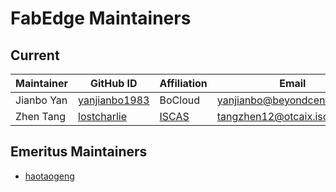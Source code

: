 # FabEdge Maintainers

## Current

| Maintainer           | GitHub ID                                               | Affiliation |  Email         |
| -------------------- | ------------------------------------------------------- | ----------- |-----------------|
| Jianbo Yan           | [yanjianbo1983](https://github.com/yanjianbo1983)       | BoCloud     | yanjianbo@beyondcent.com   |
| Zhen Tang | [lostcharlie](https://github.com/lostcharlie) | [ISCAS](http://www.is.cas.cn/) | tangzhen12@otcaix.iscas.ac.cn |

## Emeritus Maintainers

* [haotaogeng](https://github.com/haotaogeng)
